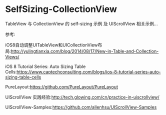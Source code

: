 SelfSizing-CollectionView
==============

TableView 与 CollectionView 的 self-sizing 示例 及 UIScrollView 相关示例...

参考:

iOS8自动调整UITableView和UICollectionView布局:http://yulingtianxia.com/blog/2014/08/17/New-in-Table-and-Collection-Views/

iOS 8 Tutorial Series: Auto Sizing Table Cells:https://www.captechconsulting.com/blogs/ios-8-tutorial-series-auto-sizing-table-cells

PureLayout:https://github.com/PureLayout/PureLayout

UIScrollView 实践经验:http://tech.glowing.com/cn/practice-in-uiscrollview/

UIScrollView-Samples:https://github.com/allenhsu/UIScrollView-Samples
